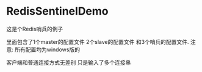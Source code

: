 # RedisSentinelDemo
这是个Redis哨兵的例子

里面包含了1个master的配置文件 2个slave的配置文件 和3个哨兵的配置文件.
注意: 所有配置均为windows版的

客户端和普通连接方式无差别 只是输入了多个连接串

